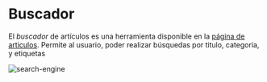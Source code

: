 # Buscador
 
El *buscador* de artículos es una herramienta disponible en la [página de articulos](https://www.codenjobs.com/blogs). Permite al usuario, poder realizar búsquedas por titulo, categoría, y etiquetas
 
![search-engine](https://res.cloudinary.com/codenjobs/image/upload/v1660682396/user/file/j9bzobnb9llvpy0phugr.png)
